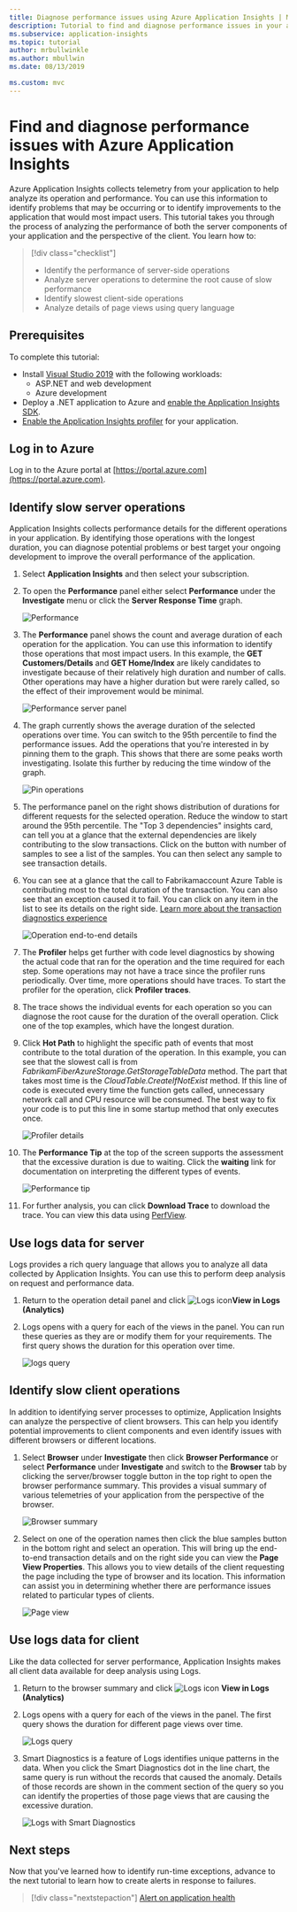 ```yaml
---
title: Diagnose performance issues using Azure Application Insights | Microsoft Docs
description: Tutorial to find and diagnose performance issues in your application using Azure Application Insights.
ms.subservice: application-insights
ms.topic: tutorial
author: mrbullwinkle
ms.author: mbullwin
ms.date: 08/13/2019

ms.custom: mvc
---
```


# Find and diagnose performance issues with Azure Application Insights

Azure Application Insights collects telemetry from your application to help analyze its operation and performance.  You can use this information to identify problems that may be occurring or to identify improvements to the application that would most impact users.  This tutorial takes you through the process of analyzing the performance of both the server components of your application and the perspective of the client.  You learn how to:

> [!div class="checklist"]
> * Identify the performance of server-side operations
> * Analyze server operations to determine the root cause of slow performance
> * Identify slowest client-side operations
> * Analyze details of page views using query language


## Prerequisites

To complete this tutorial:

- Install [Visual Studio 2019](https://www.visualstudio.com/downloads/) with the following workloads:
	- ASP.NET and web development
	- Azure development
- Deploy a .NET application to Azure and [enable the Application Insights SDK](../../azure-monitor/app/asp-net.md).
- [Enable the Application Insights profiler](../../azure-monitor/app/profiler.md#installation) for your application.

## Log in to Azure
Log in to the Azure portal at [https://portal.azure.com](https://portal.azure.com).

## Identify slow server operations
Application Insights collects performance details for the different operations in your application. By identifying those operations with the longest duration, you can diagnose potential problems or best target your ongoing development to improve the overall performance of the application.

1. Select **Application Insights** and then select your subscription.  
1. To open the **Performance** panel either select **Performance** under the **Investigate** menu or click the **Server Response Time** graph.

	![Performance](media/tutorial-performance/1-overview.png)

2. The **Performance** panel shows the count and average duration of each operation for the application.  You can use this information to identify those operations that most impact users. In this example, the **GET Customers/Details** and **GET Home/Index** are likely candidates to investigate because of their relatively high duration and number of calls.  Other operations may have a higher duration but were rarely called, so the effect of their improvement would be minimal.  

	![Performance server panel](media/tutorial-performance/2-server-operations.png)

3. The graph currently shows the average duration of the selected operations over time. You can switch to the 95th percentile to find the performance issues. Add the operations that you're interested in by pinning them to the graph.  This shows that there are some peaks worth investigating.  Isolate this further by reducing the time window of the graph.

	![Pin operations](media/tutorial-performance/3-server-operations-95th.png)

4.  The performance panel on the right shows distribution of durations for different requests for the selected operation.  Reduce the window to start around the 95th percentile. The "Top 3 dependencies" insights card, can tell you at a glance that the external dependencies are likely contributing to the slow transactions.  Click on the button with number of samples to see a list of the samples. You can then select any sample to see transaction details.

5.  You can see at a glance that the call to Fabrikamaccount Azure Table is contributing most to the total duration of the transaction. You can also see that an exception caused it to fail. You can click on any item in the list to see its details on the right side. [Learn more about the transaction diagnostics experience](../../azure-monitor/app/transaction-diagnostics.md)

	![Operation end-to-end details](media/tutorial-performance/4-end-to-end.png)
	

6.  The **Profiler** helps get further with code level diagnostics by showing the actual code that ran for the operation and the time required for each step. Some operations may not have a trace since the profiler runs periodically.  Over time, more operations should have traces.  To start the profiler for the operation, click **Profiler traces**.
5.  The trace shows the individual events for each operation so you can diagnose the root cause for the duration of the overall operation.  Click one of the top examples, which have the longest duration.
6.  Click **Hot Path** to highlight the specific path of events that most contribute to the total duration of the operation.  In this example, you can see that the slowest call is from *FabrikamFiberAzureStorage.GetStorageTableData* method. The part that takes most time is the *CloudTable.CreateIfNotExist* method. If this line of code is executed every time the function gets called, unnecessary network call and CPU resource will be consumed. The best way to fix your code is to put this line in some startup method that only executes once.

	![Profiler details](media/tutorial-performance/5-hot-path.png)

7.  The **Performance Tip** at the top of the screen supports the assessment that the excessive duration is due to waiting.  Click the **waiting** link for documentation on interpreting the different types of events.

	![Performance tip](media/tutorial-performance/6-perf-tip.png)

8.   For further analysis, you can click **Download Trace** to download the trace. You can view this data using [PerfView](https://github.com/Microsoft/perfview#perfview-overview).

## Use logs data for server
 Logs provides a rich query language that allows you to analyze all data collected by Application Insights. You can use this to perform deep analysis on request and performance data.

1. Return to the operation detail panel and click ![Logs icon](media/tutorial-performance/app-viewinlogs-icon.png)**View in Logs (Analytics)**

2. Logs opens with a query for each of the views in the panel.  You can run these queries as they are or modify them for your requirements.  The first query shows the duration for this operation over time.

	![logs query](media/tutorial-performance/7-request-time-logs.png)


## Identify slow client operations
In addition to identifying server processes to optimize, Application Insights can analyze the perspective of client browsers.  This can help you identify potential improvements to client components and even identify issues with different browsers or different locations.

1. Select **Browser** under **Investigate** then click **Browser Performance** or select **Performance** under **Investigate** and switch to the **Browser** tab by clicking the server/browser toggle button in the top right to open the browser performance summary. This provides a visual summary of various telemetries of your application from the perspective of the browser.

	![Browser summary](media/tutorial-performance/8-browser.png)

2. Select on one of the operation names then click the blue samples button in the bottom right and select an operation. This will bring up the end-to-end transaction details and on the right side you can view the **Page View Properties**. This allows you to view details of the client requesting the page including the type of browser and its location. This information can assist you in determining whether there are performance issues related to particular types of clients.

	![Page view](media/tutorial-performance/9-page-view-properties.png)

## Use logs data for client
Like the data collected for server performance, Application Insights makes all client data available for deep analysis using Logs.

1. Return to the browser summary and click ![Logs icon](media/tutorial-performance/app-viewinlogs-icon.png) **View in Logs (Analytics)**

2. Logs opens with a query for each of the views in the panel. The first query shows the duration for different page views over time.

	![Logs query](media/tutorial-performance/10-page-view-logs.png)

3.  Smart Diagnostics is a feature of Logs identifies unique patterns in the data. When you click the Smart Diagnostics dot in the line chart, the same query is run without the records that caused the anomaly. Details of those records are shown in the comment section of the query so you can identify the properties of those page views that are causing the excessive duration.

	![Logs with Smart Diagnostics](media/tutorial-performance/11-page-view-logs-dsmart.png)


## Next steps
Now that you've learned how to identify run-time exceptions, advance to the next tutorial to learn how to create alerts in response to failures.

> [!div class="nextstepaction"]
> [Alert on application health](../../azure-monitor/learn/tutorial-alert.md)
